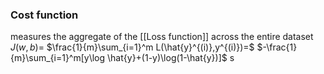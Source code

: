 ### Cost function
measures the aggregate of the [[Loss function]] across the entire dataset
$J(w,b)=$ $\frac{1}{m}\sum_{i=1}^m L(\hat{y}^{(i)},y^{(i)})=$ $-\frac{1}{m}\sum_{i=1}^m[y\log \hat{y}+(1-y)\log(1-\hat{y})]$
s